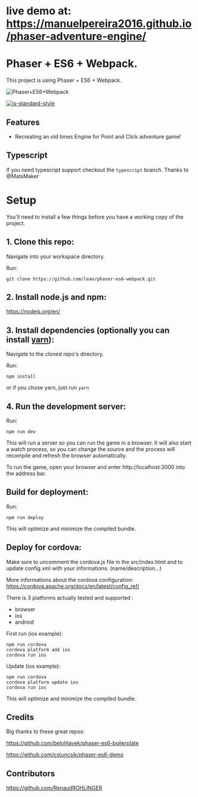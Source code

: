 # live demo at: https://manuelpereira2016.github.io/phaser-adventure-engine/

# Phaser + ES6 + Webpack.
This project is using Phaser + ES6 + Webpack.

![Phaser+ES6+Webpack](https://raw.githubusercontent.com/lean/phaser-es6-webpack/master/assets/images/phaser-es6-webpack.jpg)

[![js-standard-style](https://cdn.rawgit.com/feross/standard/master/badge.svg)](https://github.com/feross/standard)

## Features
- Recreating an old times Engine for Point and Click adventure game!

## Typescript 
If you need typescript support checkout the ```typescript``` branch. Thanks to @MatsMaker

# Setup
You'll need to install a few things before you have a working copy of the project.

## 1. Clone this repo:

Navigate into your workspace directory.

Run:

```git clone https://github.com/lean/phaser-es6-webpack.git```

## 2. Install node.js and npm:

https://nodejs.org/en/


## 3. Install dependencies (optionally you can install [yarn](https://yarnpkg.com/)):

Navigate to the cloned repo's directory.

Run:

```npm install``` 

or if you chose yarn, just run ```yarn```

## 4. Run the development server:

Run:

```npm run dev```

This will run a server so you can run the game in a browser. It will also start a watch process, so you can change the source and the process will recompile and refresh the browser automatically.

To run the game, open your browser and enter http://localhost:3000 into the address bar.


## Build for deployment:

Run:

```npm run deploy```

This will optimize and minimize the compiled bundle.

## Deploy for cordova:
Make sure to uncomment the cordova.js file in the src/index.html and to update config.xml with your informations. (name/description...)

More informations about the cordova configuration:
https://cordova.apache.org/docs/en/latest/config_ref/

There is 3 platforms actually tested and supported : 
- browser
- ios
- android

First run (ios example):

```
npm run cordova
cordova platform add ios
cordova run ios
```

Update (ios example):

```
npm run cordova
cordova platform update ios
cordova run ios
```

This will optimize and minimize the compiled bundle.

## Credits
Big thanks to these great repos:

https://github.com/belohlavek/phaser-es6-boilerplate

https://github.com/cstuncsik/phaser-es6-demo

## Contributors

https://github.com/RenaudROHLINGER